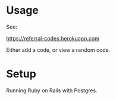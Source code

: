 # Usage

See:

https://referral-codes.herokuapp.com

Either add a code, or view a random code.

# Setup

Running Ruby on Rails with Postgres.
